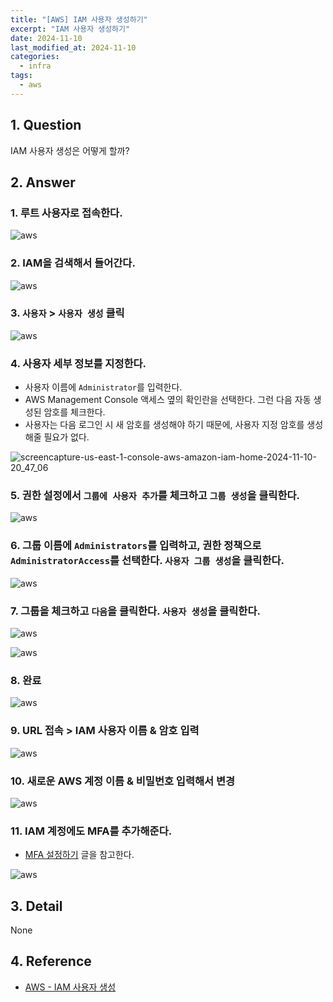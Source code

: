 ```yaml
---
title: "[AWS] IAM 사용자 생성하기"
excerpt: "IAM 사용자 생성하기"
date: 2024-11-10
last_modified_at: 2024-11-10
categories:
  - infra
tags:
  - aws
---
```


## 1. Question

IAM 사용자 생성은 어떻게 할까?

## 2. Answer

### 1. 루트 사용자로 접속한다.

![aws](https://github.com/user-attachments/assets/511047de-4d3e-43dc-a8f4-caac16594210)

### 2. IAM을 검색해서 들어간다.

![aws](https://github.com/user-attachments/assets/50dabbe0-5c76-4bb0-a84d-786b973ebeaf)

### 3. `사용자` > `사용자 생성` 클릭

![aws](https://github.com/user-attachments/assets/76ffe738-79d2-4620-88d1-8aaf7413eb8a)

### 4. 사용자 세부 정보를 지정한다.

* 사용자 이름에 `Administrator`를 입력한다.
* AWS Management Console 액세스 옆의 확인란을 선택한다. 그런 다음 자동 생성된 암호를 체크한다.
* 사용자는 다음 로그인 시 새 암호를 생성해야 하기 때문에, 사용자 지정 암호를 생성해줄 필요가 없다.

![screencapture-us-east-1-console-aws-amazon-iam-home-2024-11-10-20_47_06](https://github.com/user-attachments/assets/2c93a22c-7a19-42b5-9bea-30c9e459f599)

### 5. 권한 설정에서 `그룹에 사용자 추가`를 체크하고 `그룹 생성`을 클릭한다.

![aws](https://github.com/user-attachments/assets/abca7a6a-2b83-4429-8041-6d21fd46baa7)

### 6. 그룹 이름에 `Administrators`를 입력하고, 권한 정책으로 `AdministratorAccess`를 선택한다. `사용자 그룹 생성`을 클릭한다.

![aws](https://github.com/user-attachments/assets/97545bd9-4a4f-4d9c-8829-bb7c24f8b9b7)

### 7. 그룹을 체크하고 `다음`을 클릭한다. `사용자 생성`을 클릭한다.

![aws](https://github.com/user-attachments/assets/71b564e2-e76d-4bba-ab76-f8691d6e6c34)

![aws](https://github.com/user-attachments/assets/07bc9686-ae94-439b-a9a4-9ab20c627e74)

### 8. 완료

![aws](https://github.com/user-attachments/assets/5ef083a6-8ee5-4aee-b316-e1bd7cb38e4a)

### 9. URL 접속 > IAM 사용자 이름 & 암호 입력

![aws](https://github.com/user-attachments/assets/5a52f7cc-554a-4698-9316-fc1e65bc0cf0)

### 10. 새로운 AWS 계정 이름 & 비밀번호 입력해서 변경

![aws](https://github.com/user-attachments/assets/97cb304f-2200-486a-acee-3cfc5d398bad)

### 11. IAM 계정에도 MFA를 추가해준다.

* [MFA 설정하기](https://burningfalls.github.io/infra/how-to-make-freetier-aws-account/#d-detail---mfa-%EC%84%A4%EC%A0%95%ED%95%98%EA%B8%B0) 글을 참고한다.

![aws](https://github.com/user-attachments/assets/f0646f35-1200-40a1-85ad-1425d008b615)

## 3. Detail

None

## 4. Reference

* [AWS - IAM 사용자 생성](https://docs.aws.amazon.com/ko_kr/filegateway/latest/filefsxw/setting-up-create-iam-user.html)